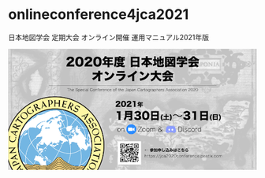 # onlineconference4jca2021
日本地図学会 定期大会 オンライン開催 運用マニュアル2021年版

![JCA conference banner](https://github.com/japancartographersassociation/onlineconference4jca2021/blob/main/assets/images/JCAonlineconference2020banner_w920xh450.png?raw=true)
